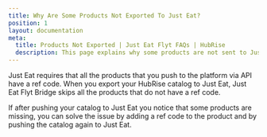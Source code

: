 ```yaml
---
title: Why Are Some Products Not Exported To Just Eat?
position: 1
layout: documentation
meta:
  title: Products Not Exported | Just Eat Flyt FAQs | HubRise
  description: This page explains why some products are not sent to Just Eat when you push the catalog to the platform.
---
```


Just Eat requires that all the products that you push to the platform via API have a ref code. When you export your HubRise catalog to Just Eat, Just Eat Flyt Bridge skips all the products that do not have a ref code.

If after pushing your catalog to Just Eat you notice that some products are missing, you can solve the issue by adding a ref code to the product and by pushing the catalog again to Just Eat.
